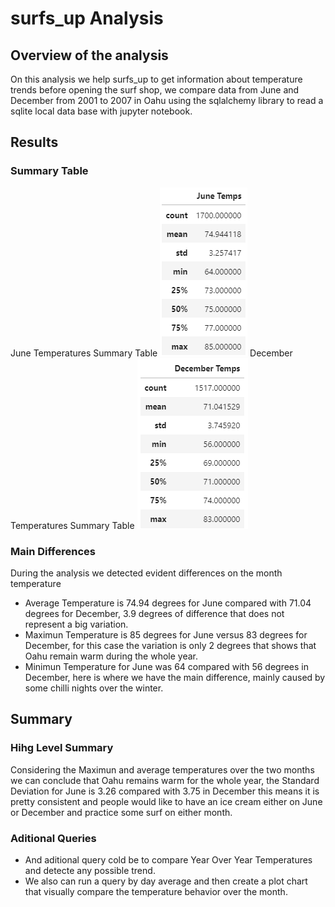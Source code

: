 # surfs_up Analysis

## Overview of the analysis
On this analysis we help surfs_up to get information about temperature trends before opening the surf shop, we compare data from June and December from 2001 to 2007 in Oahu using the sqlalchemy library to read a sqlite local data base with jupyter notebook.

## Results

### Summary Table
June Temperatures Summary Table
![June_Temps](https://github.com/ggalguera/surfs_up/blob/main/June_Temperature_Summary.png)
December Temperatures Summary Table
![December_Temps](https://github.com/ggalguera/surfs_up/blob/main/December_Temperature_Summary.png)

### Main Differences
During the analysis we detected evident differences on the month temperature
* Average Temperature is 74.94 degrees for June compared with 71.04 degrees for December, 3.9 degrees of difference that does not represent a big variation.
* Maximun Temperature is 85 degrees for June versus 83 degrees for December, for this case the variation is only 2 degrees that shows that Oahu remain warm during the whole year.
* Minimun Temperature for June was 64 compared with 56 degrees in December, here is where we have the main difference, mainly caused by some chilli nights over the winter.

## Summary

### Hihg Level Summary
Considering the Maximun and average temperatures over the two months we can conclude that Oahu remains warm for the whole year, the Standard Deviation for June is 3.26 compared with 3.75 in December this means it is pretty consistent and people would like to have an ice cream either on June or December and practice some surf on either month.

### Aditional Queries
* And aditional query cold be to compare Year Over Year Temperatures and detecte any possible trend.
* We also can run a query by day average and then create a plot chart that visually compare the temperature behavior over the month.
